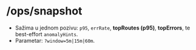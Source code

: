 # /ops/snapshot
- Sažima u jednom pozivu: `p95`, `errRate`, **topRoutes (p95)**, **topErrors**, te best-effort `anomalyHints`.  
- Parametar: `?window=5m|15m|60m`.
